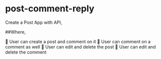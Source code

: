 # post-comment-reply

Create a Post App with API,

##Where,

 User can create a post and comment on it
 User can comment on a comment as well
 User can edit and delete the post
 User can edit and delete the comment
